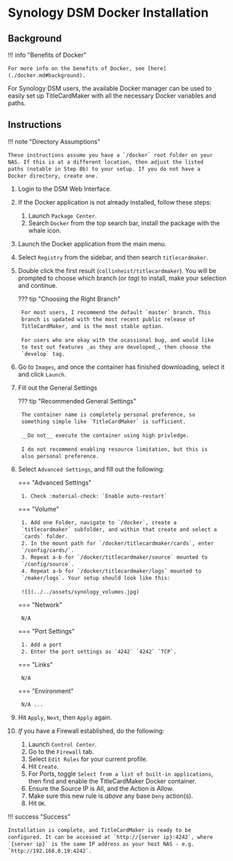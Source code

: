 # Synology DSM Docker Installation
## Background
!!! info "Benefits of Docker"

    For more info on the benefits of Docker, see [here](./docker.md#background).

For Synology DSM users, the available Docker manager can be used to
easily set up TitleCardMaker with all the necessary Docker variables and
paths.

## Instructions

!!! note "Directory Assumptions"

    These instructions assume you have a `/docker` root folder on your
    NAS. If this is at a different location, then adjust the listed
    paths (notable in Step 8b) to your setup. If you do not have a
    Docker directory, create one.

1. Login to the DSM Web Interface.
2. If the Docker application is not already installed, follow these steps:

    1. Launch `Package Center`.
    2. Search `Docker` from the top search bar, install the package with
    the whale icon.

3. Launch the Docker application from the main menu.
4. Select `Registry` from the sidebar, and then search `titlecardmaker`.
5. Double click the first result (`collinheist/titlecardmaker`). You
will be prompted to choose which branch (or _tag_) to install,
make your selection and continue.

    ??? tip "Choosing the Right Branch"

        For most users, I recommend the default `master` branch. This
        branch is updated with the most recent public release of
        TitleCardMaker, and is the most stable option.

        For users who are okay with the ocassional bug, and would like
        to test out features _as they are developed_, then choose the
        `develop` tag.

6. Go to `Images`, and once the container has finished downloading,
select it and click `Launch`.
7. Fill out the General Settings

    ??? tip "Recommended General Settings"

        The container name is completely personal preference, so
        something simple like `TitleCardMaker` is sufficient.

        __Do not__ execute the container using high privledge.

        I do not recommend enabling resource limitation, but this is
        also personal preference.

8. Select `Advanced Settings`, and fill out the following:

    === "Advanced Settings"

        1. Check :material-check: `Enable auto-restart`

    === "Volume"
    
        1. Add one Folder, navigate to `/docker`, create a
        `titlecardmaker` subfolder, and within that create and select a
        `cards` folder.
        2. In the mount path for `/docker/titlecardmaker/cards`, enter
        `/config/cards/`.
        3. Repeat a-b for `/docker/titlecardmaker/source` mounted to
        `/config/source`.
        4. Repeat a-b for `/docker/titlecardmaker/logs` mounted to
        `/maker/logs`. Your setup should look like this:

        ![](../../assets/synology_volumes.jpg)

    === "Network"

        N/A

    === "Port Settings"

        1. Add a port
        2. Enter the port settings as `4242` `4242` `TCP`.

    === "Links"

        N/A

    === "Environment"

        N/A ...

9. Hit `Apply`, `Next`, then `Apply` again.
10. _If_ you have a Firewall established, do the following:

    1. Launch `Control Center`.
    2. Go to the `Firewall` tab.
    3. Select `Edit Rules` for your current profile.
    4. Hit `Create`.
    5. For Ports, toggle `Select from a list of built-in applications`,
    then find and enable the TitleCardMaker Docker container.
    6. Ensure the Source IP is All, and the Action is Allow.
    7. Make sure this new rule is _above_ any base `Deny` action(s).
    8. Hit `OK`.

!!! success "Success"

    Installation is complete, and TitleCardMaker is ready to be
    configured. It can be accessed at `http://{server ip}:4242`, where
    `{server ip}` is the same IP address as your host NAS - e.g.
    `http://192.168.0.19:4242`.
